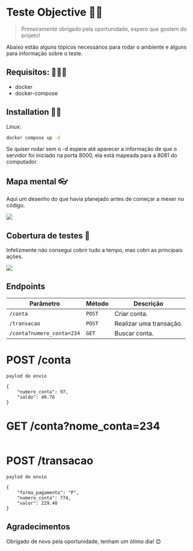 # Teste Objective 🕵🏼
> Primeiramente obrigado pela oportunidade, espero que gostem do projeto!


Abaixo estão alguns tópicos necessários para rodar o ambiente e alguns para informação sobre o teste.


## Requisitos: 👨🏼‍🔧
- docker
- docker-compose


## Installation 💪🏻
Linux:

```sh
docker compose up -d
```
Se quiser rodar sem o -d espere até aparecer a informação de que o servidor foi iniciado na porta 8000, ela está mapeada para a 8081 do computador.


## Mapa mental 👓

Aqui um desenho do que havia planejado antes de começar a mexer no código.

<img src="https://drive.google.com/file/d/1uML30nhLbQMkdO6L83vq7RAOu7RuCfCI/view?usp=drive_link">

## Cobertura de testes 🦺
Infelizmente não consegui cobrir tudo a tempo, mas cobri as principais ações.

<img src="https://drive.google.com/file/d/1fNPYgvJy7dk6A8p4tXfMI-DeXjVgqtOJ/view?usp=sharing">


## Endpoints
| Parâmetro                 | Método | Descrição               |
|---------------------------|--------|-------------------------|
| `/conta`                  | `POST` | Criar conta.            |
| `/transacao`              | `POST` | Realizar uma transação. |
| `/conta?numero_conta=234` | `GET`  | Buscar conta.           |

# POST /conta
```
paylod de envio

{
	"numero_conta": 97,
	"saldo": 40.76
}
```

# GET /conta?nome_conta=234
```

```

# POST /transacao
```
paylod de envio

{
	"forma_pagamento": "P",
	"numero_conta": 774,
	"valor": 229.40
}
```

## Agradecimentos

Obrigado de novo pela oportunidade, tenham um ótimo dia! 😊
